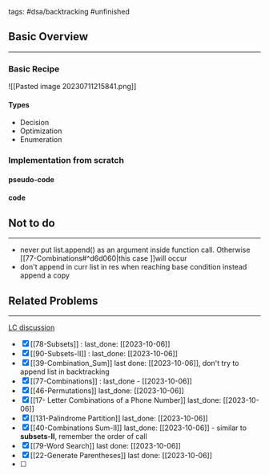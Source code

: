 tags: #dsa/backtracking #unfinished 


## Basic Overview
---
### Basic Recipe
![[Pasted image 20230711215841.png]]

#### Types
- Decision
- Optimization
- Enumeration

### Implementation from scratch
#### pseudo-code
#### code
## Not to do
---
- never put list.append() as an argument inside function call. Otherwise [[77-Combinations#^d6d060|this case ]]will occur
- don't append in curr list in res when reaching base condition instead append a copy 

## Related Problems
---
[LC discussion](https://leetcode.com/problems/permutations/solutions/18239/A-general-approach-to-backtracking-questions-in-Java-(Subsets-Permutations-Combination-Sum-Palindrome-Partioning)/)

- [x] [[78-Subsets]] : last_done: [[2023-10-06]]
- [x] [[90-Subsets-II]] : last_done: [[2023-10-06]]
- [x] [[39-Combination_Sum]] last done: [[2023-10-06]], don't try to append list in backtracking
- [x] [[77-Combinations]] : last_done - [[2023-10-06]]
- [x] [[46-Permutations]] last_done: [[2023-10-06]]
- [x] [[17- Letter Combinations of a Phone Number]] last_done: [[2023-10-06]]
- [x] [[131-Palindrome Partition]] last_done: [[2023-10-06]]
- [x] [[40-Combinations Sum-II]] last_done: [[2023-10-06]] - similar to **subsets-II**, remember the order of call
- [x] [[79-Word Search]] last done: [[2023-10-06]]
- [x] [[22-Generate Parentheses]] last done: [[2023-10-06]]
- [ ] 


